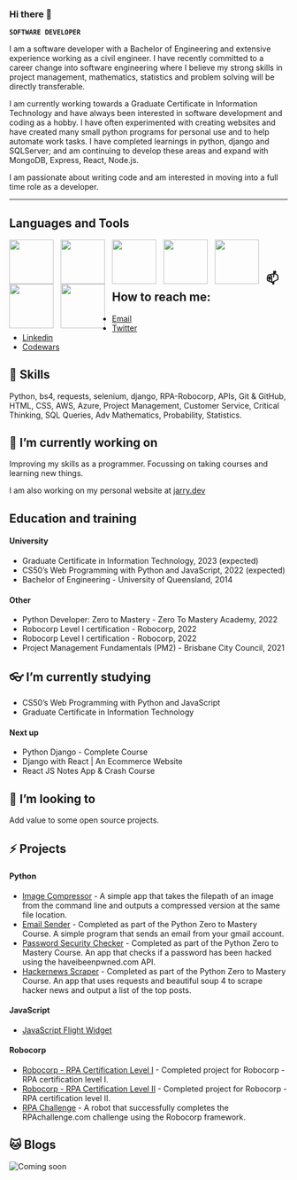 ### Hi there 👋

**`SOFTWARE DEVELOPER`**

I am a software developer with a Bachelor of Engineering and extensive experience working as a civil engineer. I have recently committed to a career change into software engineering where I believe my strong skills in project management, mathematics, statistics and problem solving will be directly transferable. 

I am currently working towards a Graduate Certificate in Information Technology and have always been interested in software development and coding as a hobby. I have often experimented with creating websites and have created many small python programs for personal use and to help automate work tasks. I have completed learnings in python, django and SQLServer; and am continuing to develop these areas and expand with MongoDB, Express, React, Node.js.

I am passionate about writing code and am interested in moving into a full time role as a developer.  

---
## Languages and Tools

<img align="left" width="80px" style="padding-right:10px;" src="https://cdn.jsdelivr.net/gh/devicons/devicon/icons/python/python-plain.svg" />
<img align="left" width="80px" style="padding-right:10px;" src="https://cdn.jsdelivr.net/gh/devicons/devicon/icons/django/django-plain.svg" />
<img align="left" width="80px" style="padding-right:10px;" src="https://cdn.jsdelivr.net/gh/devicons/devicon/icons/javascript/javascript-plain.svg" />
<img align="left" width="80px" style="padding-right:10px;" src="https://cdn.jsdelivr.net/gh/devicons/devicon/icons/html5/html5-plain.svg" />
<img align="left" width="80px" style="padding-right:10px;" src="https://cdn.jsdelivr.net/gh/devicons/devicon/icons/css3/css3-plain.svg" />
<img align="left" width="80px" style="padding-right:10px;" src="https://cdn.jsdelivr.net/gh/devicons/devicon/icons/github/github-original.svg" />
<img align="left" width="80px" style="padding-right:10px;" src="https://cdn.jsdelivr.net/gh/devicons/devicon/icons/microsoftsqlserver/microsoftsqlserver-plain-wordmark.svg"/>
</br>

#

## 📫 How to reach me:
- [Email](mailto:jared.cavalli@gmail.com)
- [Twitter](https://twitter.com/Jared_Cavalli)
- [Linkedin](https://www.quora.com/profile/Jared-Cavalli)
- [Codewars](https://www.codewars.com/users/jarry90)

## 🦖 Skills
Python, bs4, requests, selenium, django, RPA-Robocorp, APIs, Git & GitHub, HTML, CSS, AWS, Azure, Project Management, Customer Service, Critical Thinking, SQL Queries, Adv Mathematics, Probability, Statistics.

## 🔭 I’m currently working on
Improving my skills as a programmer. Focussing on taking courses and learning new things.

I am also working on my personal website at [jarry.dev](jarry.dev)

## Education and training
#### University ####
- Graduate Certificate in Information Technology, 2023 (expected)
- CS50’s Web Programming with Python and JavaScript, 2022 (expected)
- Bachelor of Engineering - University of Queensland, 2014

#### Other ####
- Python Developer: Zero to Mastery - Zero To Mastery Academy, 2022
- Robocorp Level I certification - Robocorp, 2022
- Robocorp Level I certification - Robocorp, 2022
- Project Management Fundamentals (PM2) - Brisbane City Council, 2021

## 👓 I’m currently studying
- CS50’s Web Programming with Python and JavaScript
- Graduate Certificate in Information Technology

#### Next up ####
- Python Django - Complete Course
- Django with React | An Ecommerce Website
- React JS Notes App & Crash Course

## 👯 I’m looking to
Add value to some open source projects. 

## ⚡ Projects
#### Python ####
- [Image Compressor](https://github.com/jarry90/Image-Compressor) - A simple app that takes the filepath of an image from the command line and outputs a compressed version at the same file location. 
- [Email Sender](https://github.com/jarry90/Projects-Python-Developer-Zero-to-Mastery) - Completed as part of the Python Zero to Mastery Course. A simple program that sends an email from your gmail account. 
- [Password Security Checker](https://github.com/jarry90/Projects-Python-Developer-Zero-to-Mastery) - Completed as part of the Python Zero to Mastery Course. An app that checks if a password has been hacked using the haveibeenpwned.com API. 
- [Hackernews Scraper](https://github.com/jarry90/Projects-Python-Developer-Zero-to-Mastery) - Completed as part of the Python Zero to Mastery Course. An app that uses requests and beautiful soup 4 to scrape hacker news and output a list of the top posts.

#### JavaScript ####
- [JavaScript Flight Widget](https://github.com/jarry90/JavaScript-Flight-Widget)

#### Robocorp ####
- [Robocorp - RPA Certification Level I](https://github.com/jarry90/RoboCorp-RPA-certification-level-I-Beginners-course) - Completed project for Robocorp - RPA certification level I.
- [Robocorp - RPA Certification Level II](https://github.com/jarry90/RoboCorp-RPA-certification-level-II-Build-a-robot) - Completed project for Robocorp - RPA certification level II.
- [RPA Challenge](https://github.com/jarry90/RPA-Challenge-Robocorp) - A robot that successfully completes the RPAchallenge.com challenge using the Robocorp framework. 

## 🐱 Blogs

![Coming soon](https://media1.giphy.com/media/1ken0zzzL79NPy3QZj/giphy-downsized-large.gif)
